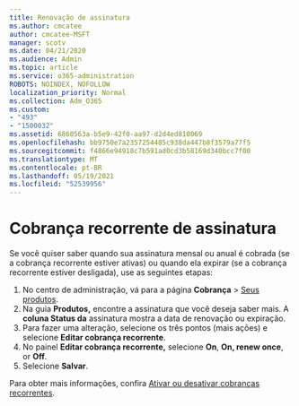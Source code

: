 ```yaml
---
title: Renovação de assinatura
ms.author: cmcatee
author: cmcatee-MSFT
manager: scotv
ms.date: 04/21/2020
ms.audience: Admin
ms.topic: article
ms.service: o365-administration
ROBOTS: NOINDEX, NOFOLLOW
localization_priority: Normal
ms.collection: Adm_O365
ms.custom:
- "493"
- "1500032"
ms.assetid: 6860563a-b5e9-42f0-aa97-d2d4ed810069
ms.openlocfilehash: bb9750e7a2357254485c938da447b8f3579a77f5
ms.sourcegitcommit: f4866e94918c7b591ad0cd3b58169d340bcc7f00
ms.translationtype: MT
ms.contentlocale: pt-BR
ms.lasthandoff: 05/19/2021
ms.locfileid: "52539956"
---
```

# <a name="subscription-recurring-billing"></a>Cobrança recorrente de assinatura

Se você quiser saber quando sua assinatura mensal ou  anual é cobrada (se a cobrança recorrente  estiver ativas) ou quando ela expirar (se a cobrança recorrente estiver desligada), use as seguintes etapas:
  
1. No centro de administração, vá para a página **Cobrança** \> [Seus produtos](https://go.microsoft.com/fwlink/p/?linkid=842054).
2. Na guia **Produtos,** encontre a assinatura que você deseja saber mais. A **coluna Status da** assinatura mostra a data de renovação ou expiração.
3. Para fazer uma alteração, selecione os três pontos (mais ações) e selecione **Editar cobrança recorrente**.
4. No painel **Editar cobrança recorrente,** selecione **On**, **On, renew once**, or **Off**.
5. Selecione **Salvar**.

Para obter mais informações, confira [Ativar ou desativar cobranças recorrentes](/microsoft-365/commerce/subscriptions/renew-your-subscription).